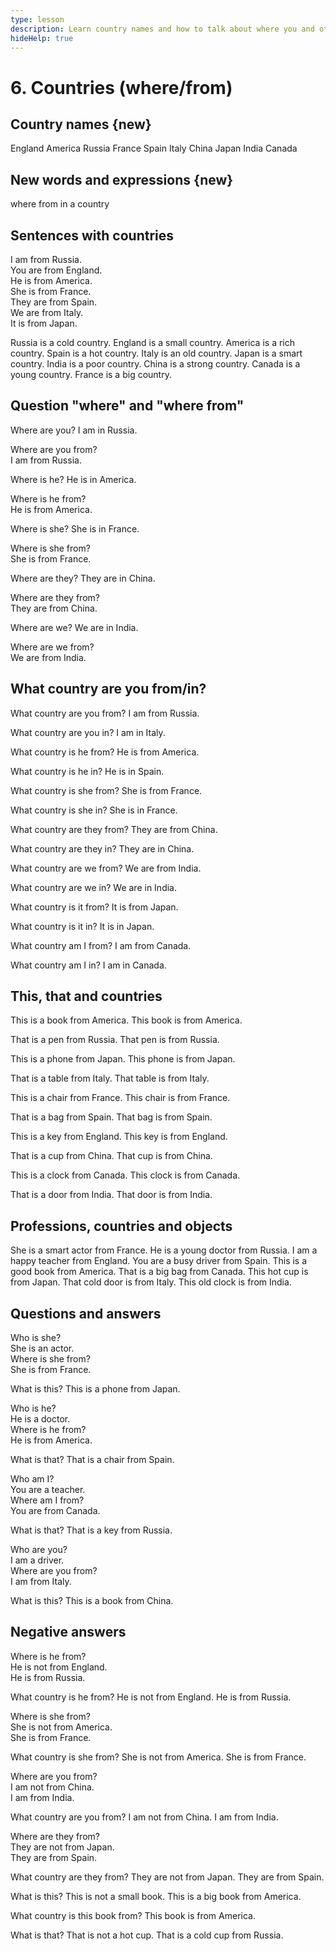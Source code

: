 ```yaml
---
type: lesson
description: Learn country names and how to talk about where you and others are from using 'where', 'from', and 'in' with proper sentence structure
hideHelp: true
---
```


# 6. Countries (where/from)

## Country names {new}

England
America
Russia
France
Spain
Italy
China
Japan
India
Canada

## New words and expressions {new}

where
from
in
a country

## Sentences with countries

I am from Russia.  
You are from England.  
He is from America.  
She is from France.  
They are from Spain.  
We are from Italy.  
It is from Japan.

Russia is a cold country.
England is a small country.
America is a rich country.
Spain is a hot country.
Italy is an old country.
Japan is a smart country.
India is a poor country.
China is a strong country.
Canada is a young country.
France is a big country.

## Question "where" and "where from"

Where are you?
I am in Russia.

Where are you from?  
I am from Russia.

Where is he?
He is in America.

Where is he from?  
He is from America.

Where is she?
She is in France.

Where is she from?  
She is from France.

Where are they?
They are in China.

Where are they from?  
They are from China.

Where are we?
We are in India.

Where are we from?  
We are from India.

## What country are you from/in?

What country are you from?
I am from Russia.

What country are you in?
I am in Italy.

What country is he from?
He is from America.

What country is he in?
He is in Spain.

What country is she from?
She is from France.

What country is she in?
She is in France.

What country are they from?
They are from China.

What country are they in?
They are in China.

What country are we from?
We are from India.

What country are we in?
We are in India.

What country is it from?
It is from Japan.

What country is it in?
It is in Japan.

What country am I from?
I am from Canada.

What country am I in?
I am in Canada.

## This, that and countries

This is a book from America.
This book is from America.

That is a pen from Russia.
That pen is from Russia.

This is a phone from Japan.
This phone is from Japan.

That is a table from Italy.
That table is from Italy.

This is a chair from France.
This chair is from France.

That is a bag from Spain.
That bag is from Spain.

This is a key from England.
This key is from England.

That is a cup from China.
That cup is from China.

This is a clock from Canada.
This clock is from Canada.

That is a door from India.
That door is from India.

## Professions, countries and objects

She is a smart actor from France.
He is a young doctor from Russia.
I am a happy teacher from England.
You are a busy driver from Spain.
This is a good book from America.
That is a big bag from Canada.
This hot cup is from Japan.
That cold door is from Italy.
This old clock is from India.

## Questions and answers

Who is she?  
She is an actor.  
Where is she from?  
She is from France.

What is this?
This is a phone from Japan.

Who is he?  
He is a doctor.  
Where is he from?  
He is from America.

What is that?
That is a chair from Spain.

Who am I?  
You are a teacher.  
Where am I from?  
You are from Canada.

What is that?
That is a key from Russia.

Who are you?  
I am a driver.  
Where are you from?  
I am from Italy.

What is this?
This is a book from China.

## Negative answers

Where is he from?  
He is not from England.  
He is from Russia.

What country is he from?
He is not from England.
He is from Russia.

Where is she from?  
She is not from America.  
She is from France.

What country is she from?
She is not from America.
She is from France.

Where are you from?  
I am not from China.  
I am from India.

What country are you from?
I am not from China.
I am from India.

Where are they from?  
They are not from Japan.  
They are from Spain.

What country are they from?
They are not from Japan.
They are from Spain.

What is this?
This is not a small book.
This is a big book from America.

What country is this book from?
This book is from America.

What is that?
That is not a hot cup.
That is a cold cup from Russia.
